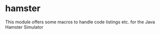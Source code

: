 # hamster

This module offers some macros to handle code listings etc. for the Java Hamster Simulator